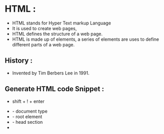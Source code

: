# HTML :

- HTML stands for Hyper Text markup Language
- It is used to create web pages,
- HTML defines the structure of a web page.
- HTML is made up of elements, a series of
 elements are uses to define different parts of a
 web page.

## History :

- Invented by Tim Berbers Lee in 1991.

## Generate HTML code Snippet :

- shift + ! + enter

- <!DOPTYPE html> - document type
- <html> - root element
- <head> - head section
- <title> - Title of the page
- <body> -  body section
- <title>- 
